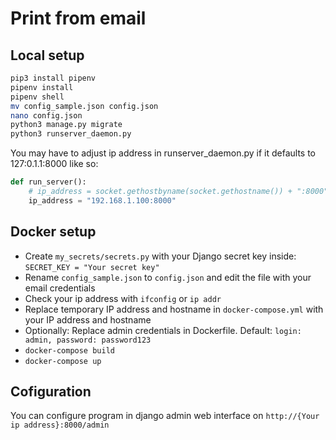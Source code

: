 # Print from email

## Local setup

``` bash
pip3 install pipenv
pipenv install
pipenv shell
mv config_sample.json config.json
nano config.json
python3 manage.py migrate
python3 runserver_daemon.py
```

You may have to adjust ip address in runserver_daemon.py if it defaults to 127:0.1.1:8000 like so:

``` python
def run_server():
    # ip_address = socket.gethostbyname(socket.gethostname()) + ":8000"
    ip_address = "192.168.1.100:8000"
```

## Docker setup

- Create `my_secrets/secrets.py` with your Django secret key inside: `SECRET_KEY = "Your secret key"`
- Rename `config_sample.json` to `config.json` and edit the file with your email credentials
- Check your ip address with `ifconfig` or `ip addr`
- Replace temporary IP address and hostname in `docker-compose.yml` with your IP address and hostname
- Optionally: Replace admin credentials in Dockerfile. Default: `login: admin, password: password123`
- `docker-compose build`
- `docker-compose up`

## Cofiguration

You can configure program in django admin web interface on `http://{Your ip address}:8000/admin`
